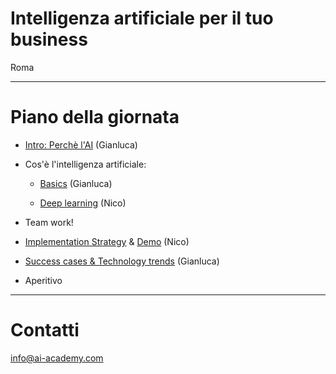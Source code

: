 # Intelligenza artificiale per il tuo business

Roma

---

# Piano della giornata

- [Intro: Perchè l'AI](../intro) (Gianluca)

- Cos'è l'intelligenza artificiale:
	- [Basics](../MLbasics_ita) (Gianluca)

	- [Deep learning](../deep_learning) (Nico)

- Team work! <!-- .element style="color: SpringGreen" -->

- [Implementation Strategy](../implementation_strategy/) & [Demo](../recommender) (Nico)

- [Success cases & Technology trends](../conclusions) (Gianluca)

- Aperitivo

---

# Contatti

info@ai-academy.com